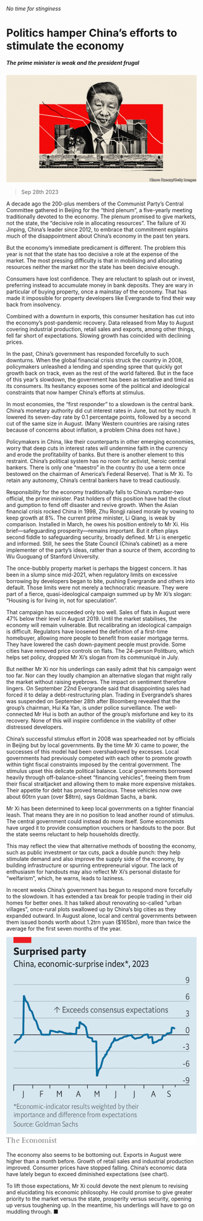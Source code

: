 ###### No time for stinginess

# Politics hamper China’s efforts to stimulate the economy 

##### The prime minister is weak and the president frugal 

![image](images/20230930_CND001.jpg) 

> Sep 28th 2023 

A decade ago the 200-plus members of the Communist Party’s Central Committee gathered in Beijing for the “third plenum”, a five-yearly meeting traditionally devoted to the economy. The plenum promised to give markets, not the state, the “decisive role in allocating resources”. The failure of Xi Jinping, China’s leader since 2012, to embrace that commitment explains much of the disappointment about China’s economy in the past ten years. 

But the economy’s immediate predicament is different. The problem this year is not that the state has too decisive a role at the expense of the market. The most pressing difficulty is that in mobilising and allocating resources neither the market nor the state has been decisive enough. 

Consumers have lost confidence. They are reluctant to splash out or invest, preferring instead to accumulate money in bank deposits. They are wary in particular of buying property, once a mainstay of the economy. That has made it impossible for property developers like Evergrande to find their way back from insolvency.

Combined with a downturn in exports, this consumer hesitation has cut into the economy’s post-pandemic recovery. Data released from May to August covering industrial production, retail sales and exports, among other things, fell far short of expectations. Slowing growth has coincided with declining prices.

In the past, China’s government has responded forcefully to such downturns. When the global financial crisis struck the country in 2008, policymakers unleashed a lending and spending spree that quickly got growth back on track, even as the rest of the world faltered. But in the face of this year’s slowdown, the government has been as tentative and timid as its consumers. Its hesitancy exposes some of the political and ideological constraints that now hamper China’s efforts at stimulus.

In most economies, the “first responder” to a slowdown is the central bank. China’s monetary authority did cut interest rates in June, but not by much. It lowered its seven-day rate by 0.1 percentage points, followed by a second cut of the same size in August. (Many Western countries are raising rates because of concerns about inflation, a problem China does not have.)

Policymakers in China, like their counterparts in other emerging economies, worry that deep cuts in interest rates will undermine faith in the currency and erode the profitability of banks. But there is another element to this restraint. China’s political system has no room for activist, heroic central bankers. There is only one “maestro” in the country (to use a term once bestowed on the chairman of America’s Federal Reserve). That is Mr Xi. To retain any autonomy, China’s central bankers have to tread cautiously.

Responsibility for the economy traditionally falls to China’s number-two official, the prime minister. Past holders of this position have had the clout and gumption to fend off disaster and revive growth. When the Asian financial crisis rocked China in 1998, Zhu Rongji raised morale by vowing to keep growth at 8%. The current prime minister, Li Qiang, is weak by comparison. Installed in March, he owes his position entirely to Mr Xi. His brief—safeguarding prosperity—remains important. But it often plays second fiddle to safeguarding security, broadly defined. Mr Li is energetic and informed. Still, he sees the State Council (China’s cabinet) as a mere implementer of the party’s ideas, rather than a source of them, according to Wu Guoguang of Stanford University.

The once-bubbly property market is perhaps the biggest concern. It has been in a slump since mid-2021, when regulatory limits on excessive borrowing by developers began to bite, pushing Evergrande and others into default. Those limits were not merely a technocratic measure. They were part of a fierce, quasi-ideological campaign summed up by Mr Xi’s slogan: “Housing is for living in, not for speculation”.

That campaign has succeeded only too well. Sales of flats in August were 47% below their level in August 2019. Until the market stabilises, the economy will remain vulnerable. But recalibrating an ideological campaign is difficult. Regulators have loosened the definition of a first-time homebuyer, allowing more people to benefit from easier mortgage terms. They have lowered the cash down-payment people must provide. Some cities have removed price controls on flats. The 24-person Politburo, which helps set policy, dropped Mr Xi’s slogan from its communiqué in July.

But neither Mr Xi nor his underlings can easily admit that his campaign went too far. Nor can they loudly champion an alternative slogan that might rally the market without raising eyebrows. The impact on sentiment therefore lingers. On September 22nd Evergrande said that disappointing sales had forced it to delay a debt-restructuring plan. Trading in Evergrande’s shares was suspended on September 28th after Bloomberg revealed that the group’s chairman, Hui Ka Yan, is under police surveillance. The well-connected Mr Hui is both an author of the group’s misfortune and key to its recovery. None of this will inspire confidence in the viability of other distressed developers. 

China’s successful stimulus effort in 2008 was spearheaded not by officials in Beijing but by local governments. By the time Mr Xi came to power, the successes of this model had been overshadowed by excesses. Local governments had previously competed with each other to promote growth within tight fiscal constraints imposed by the central government. The stimulus upset this delicate political balance. Local governments borrowed heavily through off-balance-sheet “financing vehicles”, freeing them from their fiscal straitjacket and allowing them to make more expensive mistakes. Their appetite for debt has proved tenacious. These vehicles now owe about 60trn yuan (over $8trn), says Goldman Sachs, a bank.

Mr Xi has been determined to keep local governments on a tighter financial leash. That means they are in no position to lead another round of stimulus. The central government could instead do more itself. Some economists have urged it to provide consumption vouchers or handouts to the poor. But the state seems reluctant to help households directly. 

This may reflect the view that alternative methods of boosting the economy, such as public investment or tax cuts, pack a double punch: they help stimulate demand and also improve the supply side of the economy, by building infrastructure or spurring entrepreneurial vigour. The lack of enthusiasm for handouts may also reflect Mr Xi’s personal distaste for “welfarism”, which, he warns, leads to laziness. 

In recent weeks China’s government has begun to respond more forcefully to the slowdown. It has extended a tax break for people trading in their old homes for better ones. It has talked about renovating so-called “urban villages”, once-rural plots swallowed up by China’s big cities as they expanded outward. In August alone, local and central governments between them issued bonds worth about 1.2trn yuan ($165bn), more than twice the average for the first seven months of the year.

![image](images/20230930_CNC702.png) 


The economy also seems to be bottoming out. Exports in August were higher than a month before. Growth of retail sales and industrial production improved. Consumer prices have stopped falling. China’s economic data have lately begun to exceed diminished expectations (see chart).

To lift those expectations, Mr Xi could devote the next plenum to revising and elucidating his economic philosophy. He could promise to give greater priority to the market versus the state, prosperity versus security, opening up versus toughening up. In the meantime, his underlings will have to go on muddling through. ■


